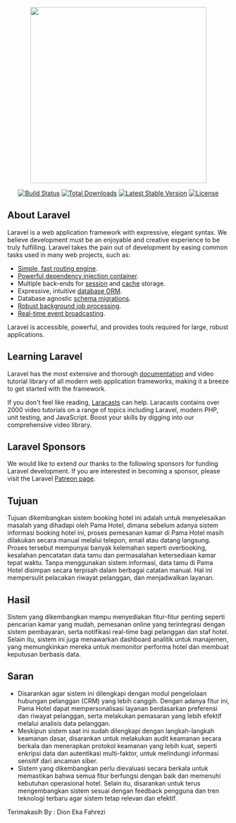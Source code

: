 <p align="center"><a href="https://laravel.com" target="_blank"><img src="https://raw.githubusercontent.com/laravel/art/master/logo-lockup/5%20SVG/2%20CMYK/1%20Full%20Color/laravel-logolockup-cmyk-red.svg" width="400"></a></p>

<p align="center">
<a href="https://travis-ci.org/laravel/framework"><img src="https://travis-ci.org/laravel/framework.svg" alt="Build Status"></a>
<a href="https://packagist.org/packages/laravel/framework"><img src="https://img.shields.io/packagist/dt/laravel/framework" alt="Total Downloads"></a>
<a href="https://packagist.org/packages/laravel/framework"><img src="https://img.shields.io/packagist/v/laravel/framework" alt="Latest Stable Version"></a>
<a href="https://packagist.org/packages/laravel/framework"><img src="https://img.shields.io/packagist/l/laravel/framework" alt="License"></a>
</p>

## About Laravel

Laravel is a web application framework with expressive, elegant syntax. We believe development must be an enjoyable and creative experience to be truly fulfilling. Laravel takes the pain out of development by easing common tasks used in many web projects, such as:

- [Simple, fast routing engine](https://laravel.com/docs/routing).
- [Powerful dependency injection container](https://laravel.com/docs/container).
- Multiple back-ends for [session](https://laravel.com/docs/session) and [cache](https://laravel.com/docs/cache) storage.
- Expressive, intuitive [database ORM](https://laravel.com/docs/eloquent).
- Database agnostic [schema migrations](https://laravel.com/docs/migrations).
- [Robust background job processing](https://laravel.com/docs/queues).
- [Real-time event broadcasting](https://laravel.com/docs/broadcasting).

Laravel is accessible, powerful, and provides tools required for large, robust applications.

## Learning Laravel

Laravel has the most extensive and thorough [documentation](https://laravel.com/docs) and video tutorial library of all modern web application frameworks, making it a breeze to get started with the framework.

If you don't feel like reading, [Laracasts](https://laracasts.com) can help. Laracasts contains over 2000 video tutorials on a range of topics including Laravel, modern PHP, unit testing, and JavaScript. Boost your skills by digging into our comprehensive video library.

## Laravel Sponsors

We would like to extend our thanks to the following sponsors for funding Laravel development. If you are interested in becoming a sponsor, please visit the Laravel [Patreon page](https://patreon.com/taylorotwell).

## Tujuan
Tujuan dikembangkan sistem booking hotel ini adalah untuk menyelesaikan masalah yang dihadapi oleh Pama Hotel, dimana sebelum adanya sistem informasi booking hotel ini, proses pemesanan kamar di Pama Hotel masih dilakukan secara manual melalui telepon, email atau datang langsung. Proses tersebut mempunyai banyak kelemahan seperti overbooking, kesalahan pencatatan data tamu dan permasalahan ketersediaan kamar tepat waktu. Tanpa menggunakan sistem informasi, data tamu di Pama Hotel disimpan secara terpisah dalam berbagai catatan manual. Hal ini mempersulit pelacakan riwayat pelanggan, dan menjadwalkan layanan.

## Hasil
Sistem yang dikembangkan mampu menyediakan fitur-fitur penting seperti pencarian kamar yang mudah, pemesanan online yang terintegrasi dengan sistem pembayaran, serta notifikasi real-time bagi pelanggan dan staf hotel. Selain itu, sistem ini juga menawarkan dashboard analitik untuk manajemen, yang memungkinkan mereka untuk memonitor performa hotel dan membuat keputusan berbasis data.

## Saran
- Disarankan agar sistem ini dilengkapi dengan modul pengelolaan hubungan pelanggan (CRM) yang lebih canggih. Dengan adanya fitur ini, Pama Hotel dapat mempersonalisasi layanan berdasarkan preferensi dan riwayat pelanggan, serta melakukan pemasaran yang lebih efektif melalui analisis data pelanggan.
- Meskipun sistem saat ini sudah dilengkapi dengan langkah-langkah keamanan dasar, disarankan untuk melakukan audit keamanan secara berkala dan menerapkan protokol keamanan yang lebih kuat, seperti enkripsi data dan autentikasi multi-faktor, untuk melindungi informasi sensitif dari ancaman siber.
- Sistem yang dikembangkan perlu dievaluasi secara berkala untuk memastikan bahwa semua fitur berfungsi dengan baik dan memenuhi kebutuhan operasional hotel. Selain itu, disarankan untuk terus mengembangkan sistem sesuai dengan feedback pengguna dan tren teknologi terbaru agar sistem tetap relevan dan efektif.


Terimakasih
By : Dion Eka Fahrezi